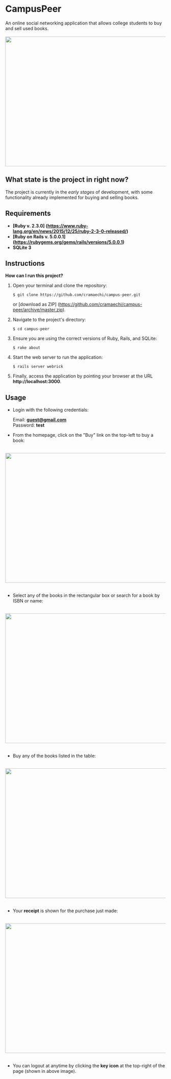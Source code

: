 # CampusPeer
An online social networking application that allows college students to buy and sell used books. <br><br>
<img src="https://github.com/cramaechi/campus-peer.com/blob/master/img/welcome_page.png" width="650" height="407">

## What state is the project in right now?
The project is currently in the *early stages* of development, with some functionality already implemented for buying and selling books.

## Requirements
  * **[Ruby v. 2.3.0] (https://www.ruby-lang.org/en/news/2015/12/25/ruby-2-3-0-released/)**
  * **[Ruby on Rails v. 5.0.0.1] (https://rubygems.org/gems/rails/versions/5.0.0.1)**
  * **SQLite 3**
  
## Instructions
**How can I run this project?**

1. Open your terminal and clone the repository:
   ```
   $ git clone https://github.com/cramaechi/campus-peer.git
   ```
   or [download as ZIP] (https://github.com/cramaechi/campus-peer/archive/master.zip).
  
2. Navigate to the project's directory:
   ```
   $ cd campus-peer
   ```
   
3. Ensure you are using the correct versions of Ruby, Rails, and SQLite:
   ```
   $ rake about
   ```
   
4. Start the web server to run the application:
   ```
   $ rails server webrick
   ```
   
5. Finally, access the application by pointing your browser at the URL **http://localhost:3000**.

## Usage
* Login with the following credentials:

  Email: **guest@gmail.com**</br>
  Password: **test**
  
* From the homepage, click on the "Buy" link on the top-left to buy a book:<br><br>
<img src="https://github.com/cramaechi/campus-peer.com/blob/master/img/home_page.png" width="650" height="407">
<br><br>

* Select any of the books in the rectangular box or search for a book by ISBN or name:<br><br>
<img src="https://github.com/cramaechi/campus-peer.com/blob/master/img/book_transactions_page.png" width="650" height="407">
<br><br>

* Buy any of the books listed in the table:<br><br>
<img src="https://github.com/cramaechi/campus-peer.com/blob/master/img/book_summary_page.png" width="650" height="407">
<br><br>

* Your **receipt** is shown for the purchase just made:<br><br>
<img src="https://github.com/cramaechi/campus-peer.com/blob/master/img/receipt_page.png" width="650" height="407">
<br><br>

* You can logout at anytime by clicking the **key icon** at the top-right of the page (shown in above image).
